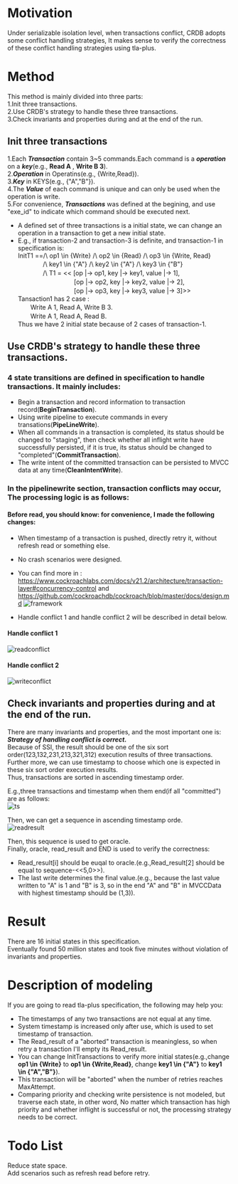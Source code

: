 # Motivation
Under serializable isolation level, when transactions conflict, CRDB adopts some conflict handling strategies, It makes sense to verify the correctness of these conflict handling strategies using tla-plus.
# Method
This method is mainly divided into three parts:  
1.Init three transactions.  
2.Use CRDB's strategy to handle these three transactions.  
3.Check invariants and properties during and at the end of the run.  
## Init three transactions

1.Each ***Transaction*** contain 3~5 commands.Each command is a ***operation*** on a ***key***(e.g., **Read A** , **Write B 3**).  
2.***Operation*** in Operatins(e.g., {Write,Read}).  
3.***Key*** in KEYS(e.g., {"A","B"}).  
4.The ***Value*** of each command is unique and can only be used when the operation is write.    
5.For convenience, ***Transactions*** was defined at the begining, and use "exe_id" to indicate which command should be executed next.

- A defined set of three transactions is a initial state, we can change an operation in a transaction to get a new initial state.  
- E.g., if transaction-2 and transaction-3 is definite, and transaction-1 in specification is:  
InitT1 ==/\ op1 \in {Write} /\ op2 \in {Read} /\ op3 \in {Write, Read}  
　　　　/\ key1 \in {"A"}   /\ key2 \in {"A"} /\ key3 \in {"B"}  
　　　　/\ T1 = << [op    |-> op1, key   |-> key1, value |-> 1],  
　　　　　　　　　[op    |-> op2, key   |-> key2, value |-> 2],  
　　　　　　　　　[op    |-> op3, key   |-> key3, value |-> 3]>>  
Tansaction1 has 2 case :  
　　Write A 1, Read A, Write B 3.  
　　Write A 1, Read A, Read B.  
Thus we have 2 initial state because of 2 cases of transaction-1.  

## Use CRDB's strategy to handle these three transactions. 
### 4 state transitions are defined in specification to handle transactions. It mainly includes:  
- Begin a transaction and record information to transaction record(**BeginTransaction**).  
- Using write pipeline to execute commands in every transations(**PipeLineWrite**).  
- When all commands in a transaction is completed, its status should be changed to "staging", then check whether all inflight write have successfully persisted, if it is true, its status should be changed to "completed"(**CommitTransaction**).  
- The write intent of the committed transaction can be persisted to MVCC data at any time(**CleanIntentWrite**).  

### In the pipelinewrite section, transaction conflicts may occur, The processing logic is as follows:  
#### Before read, you should know: for convenience, I made the following changes:  
- When timestamp of a transaction is pushed, directly retry it, without refresh read or something else.
- No crash scenarios were designed.
- You can find more in :  https://www.cockroachlabs.com/docs/v21.2/architecture/transaction-layer#concurrency-control and https://github.com/cockroachdb/cockroach/blob/master/docs/design.md
![framework](https://user-images.githubusercontent.com/62065552/146865735-ec42d028-d61f-45c0-acb9-86a24472180d.png)
  
- Handle conflict 1 and handle conflict 2 will be described in detail below.

#### Handle conflict 1
![readconflict](https://user-images.githubusercontent.com/62065552/146737545-206f312f-47c9-4fc8-b17c-0562c1d83cd6.png)

#### Handle conflict 2
![writeconflict](https://user-images.githubusercontent.com/62065552/146737690-ca539b29-876c-4500-854c-6c608c5c0656.png)

## Check invariants and properties during and at the end of the run.  
There are many invariants and properties, and the most important one is:  
***Strategy of handling conflict is correct.***  
Because of SSI, the result should be one of the six sort order(123,132,231,213,321,312) execution results of three transactions.  
Further more, we can use timestamp to choose which one is expected in these six sort order execution results.  
Thus, transactions are sorted in ascending timestamp order.

E.g.,three transactions and timestamp when them end(if all "committed") are as follows:  
![ts](https://user-images.githubusercontent.com/62065552/147448238-70d43741-f324-4e9e-9753-ff5f928bfc6c.png)

Then, we can get a sequence in ascending timestamp orde.  
![readresult](https://user-images.githubusercontent.com/62065552/146861113-cf968e5e-e2bb-49d1-89f4-febe3d08cdb4.png)


Then, this sequence is used to get oracle.   
Finally, oracle, read_result and END is used to verify the correctness:  
- Read_result[i] should be euqal to oracle.(e.g.,Read_result[2] should be equal to sequence-<<5,0>>).
- The last write determines the final value.(e.g., because the last value written to "A" is 1 and "B" is 3, so in the end "A" and "B" in MVCCData with highest timestamp should be (1,3)).
# Result
There are 16 initial states in this specification.  
Eventually found 50 million states and took five minutes without violation of invariants and properties.  

# Description of modeling
If you are going to read tla-plus specification, the following may help you:  
- The timestamps of any two transactions are not equal at any time.  
- System timestamp is increased only after use, which is used to set timestamp of transaction.  
- The Read_result of a "aborted" transaction is meaningless, so when retry a transaction I'll empty its Read_result.  
- You can change InitTransactions to verify more initial states(e.g.,change **op1 \in {Write}** to **op1 \in {Write,Read}**, change **key1 \in {"A"}** to **key1 \in {"A","B"}**).  
- This transaction will be "aborted" when the number of retries reaches MaxAttempt.  
- Comparing priority and checking write persistence is not modeled, but traverse each state, in other word, No matter which transaction has high priority and whether inflight is successful or not, the processing strategy needs to be correct.  

# Todo List
Reduce state space.  
Add scenarios such as refresh read before retry.  



